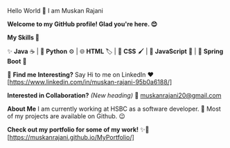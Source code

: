 Hello World 👋 I am Muskan Rajani

**Welcome to my GitHub profile! Glad you're here. 😊**

**My Skills 🚀**

✨ **Java** ☕ | 🐍 **Python** ⚙️ | 🌐 **HTML** 🏷️ | 🎨 **CSS** 🖌️ | 📜 **JavaScript** 🚀 | 🌱 **Spring Boot** 🌿

🎯 **Find me Interesting?**
Say Hi to me on LinkedIn ❤️ [https://www.linkedin.com/in/muskan-rajani-95b0a6188/]

**Interested in Collaboration?**  *(New heading)*
💌 muskanrajani20@gmail.com

**About Me**
I am currently working at HSBC as a software developer. 👾 Most of my projects are available on Github. 😉

**Check out my portfolio for some of my work!**
✨🔗 [https://muskanrajani.github.io/MyPortfolio/]
